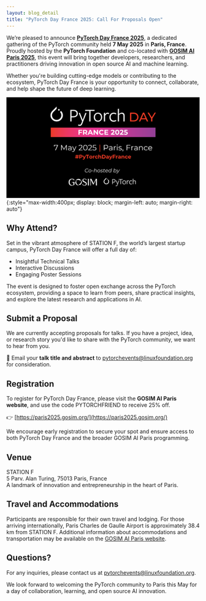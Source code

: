 ```yaml
---
layout: blog_detail
title: "PyTorch Day France 2025: Call For Proposals Open"
---
```


We’re pleased to announce **[PyTorch Day France 2025](https://events.linuxfoundation.org/pytorch-day-france/)**, a dedicated gathering of the PyTorch community held **7 May 2025** in **Paris, France**. Proudly hosted by the **PyTorch Foundation** and co-located with **[GOSIM AI Paris 2025](https://paris2025.gosim.org/)**, this event will bring together developers, researchers, and practitioners driving innovation in open source AI and machine learning.

Whether you're building cutting-edge models or contributing to the ecosystem, PyTorch Day France is your opportunity to connect, collaborate, and help shape the future of deep learning.



![PT Day CFP](/assets/images/pt-day-cfp.png){:style="max-width:400px; display: block; margin-left: auto; margin-right: auto"}


## Why Attend?

Set in the vibrant atmosphere of STATION F, the world’s largest startup campus, PyTorch Day France will offer a full day of:

* Insightful Technical Talks  
* Interactive Discussions  
* Engaging Poster Sessions  

The event is designed to foster open exchange across the PyTorch ecosystem, providing a space to learn from peers, share practical insights, and explore the latest research and applications in AI.


## Submit a Proposal

We are currently accepting proposals for talks. If you have a project, idea, or research story you'd like to share with the PyTorch community, we want to hear from you.

📩 Email your **talk title and abstract** to pytorchevents@linuxfoundation.org for consideration.


## Registration

To register for PyTorch Day France, please visit the **GOSIM AI Paris website**, and use the code PYTORCHFRIEND to receive 25% off.

👉 [https://paris2025.gosim.org/](https://paris2025.gosim.org/)

We encourage early registration to secure your spot and ensure access to both PyTorch Day France and the broader GOSIM AI Paris programming. 


## Venue

STATION F  
5 Parv. Alan Turing, 75013 Paris, France  
A landmark of innovation and entrepreneurship in the heart of Paris.


## Travel and Accommodations

Participants are responsible for their own travel and lodging. For those arriving internationally, Paris Charles de Gaulle Airport is approximately 38.4 km from STATION F. Additional information about accommodations and transportation may be available on the [GOSIM AI Paris website](https://paris2025.gosim.org/).


## Questions?

For any inquiries, please contact us at pytorchevents@linuxfoundation.org.

We look forward to welcoming the PyTorch community to Paris this May for a day of collaboration, learning, and open source AI innovation.